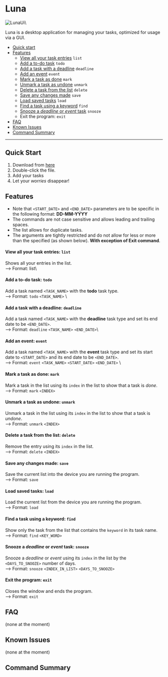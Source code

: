 # Luna
![LunaUi](https://whitesnowx.github.io/ip/Ui.png)\

Luna is a desktop application for managing your tasks, optimized for usage via a GUI.
* [Quick start](https://whitesnowx.github.io/ip/#quick-start)
* [Features](https://whitesnowx.github.io/ip/#features)
  * [View all your task entries](https://whitesnowx.github.io/ip/#add-a-to-do-task-todo) `list`
  * [Add a to-do task](https://whitesnowx.github.io/ip/#add-a-to-do-task-todo) `todo`
  * [Add a task with a deadline](https://whitesnowx.github.io/ip/#add-a-task-with-a-deadline-deadline) `deadline`
  * [Add an event](https://whitesnowx.github.io/ip/#add-an-event-event) `event`
  * [Mark a task as done](https://whitesnowx.github.io/ip/#mark-a-task-as-done-mark) `mark`
  * [Unmark a task as undone](https://whitesnowx.github.io/ip/#unmark-a-task-as-undone-unmark) `unmark`
  * [Delete a task from the list](https://whitesnowx.github.io/ip/#delete-a-task-from-the-list-delete) `delete`
  * [Save any changes made](https://whitesnowx.github.io/ip/#save-any-changes-made-save) `save`
  * [Load saved tasks](https://whitesnowx.github.io/ip/#load-saved-tasks-load) `load`
  * [Find a task using a keyword](https://whitesnowx.github.io/ip/#find-a-task-using-a-keyword-find) `find`
  * [Snooze a _deadline_ or _event_ task](https://whitesnowx.github.io/ip/#snooze-a-deadline-or-event-task-snooze) `snooze`
  * Exit the program: `exit`
* [FAQ](https://whitesnowx.github.io/ip/#faq)
* [Known Issues](https://whitesnowx.github.io/ip/#known-issues)
* [Command Summary](https://whitesnowx.github.io/ip/#command-summary)
-------------------------------------------------------------------------------------------------------------------

## Quick Start
1. Download from [here](https://github.com/whitesnowx/ip/releases/tag/A-Jar2)
2. Double-click the file.
3. Add your tasks
4. Let your _worries_ disappear!

## Features
* Note that `<START_DATE>` and `<END_DATE>` parameters are to be specific in the following format: **DD-MM-YYYY**
* The commands are not case sensitive and allows leading and trailing spaces.
* The list allows for duplicate tasks.
* The arguments are tightly restricted and do not allow for less or more than the specified (as shown below).  **With exception of Exit command**.

#### View all your task entries: `list`
Shows all your entries in the list.\
--> Format: list\

#### Add a to-do task: `todo`
Add a task named `<TASK_NAME>` with the **todo** task type.\
--> Format: `todo` `<TASK_NAME>` \


#### Add a task with a deadline: `deadline`
Add a task named `<TASK_NAME>` with the **deadline** task type and set its end date to be `<END_DATE>`.\
--> Format: `deadline` `<TASK_NAME>` `<END_DATE>`\

#### Add an event: `event`
Add a task named `<TASK_NAME>` with the **event** task type and set its start date to `<START_DATE>` and its end date to be `<END_DATE>`.\
--> Format: `event` `<TASK_NAME>` `<START_DATE>` `<END_DATE>` \

#### Mark a task as done: `mark`
Mark a task in the list using its `index` in the list to show that a task is _done_.\
--> Format: `mark` `<INDEX>` 


#### Unmark a task as undone: `unmark`
Unmark a task in the list using its `index` in the list to show that a task is _undone_.\
--> Format: `unmark` `<INDEX>` 


#### Delete a task from the list: `delete`
Remove the entry using its `index` in the list.\
--> Format: `delete` `<INDEX>` 


#### Save any changes made: `save`
Save the current list into the device you are running the program.\
--> Format: `save` 


#### Load saved tasks: `load`
Load the current list from the device you are running the program.\
--> Format: `load` 


#### Find a task using a keyword: `find`
Show only the task from the list that contains the `keyword` in its task name.\
--> Format: `find` `<KEY_WORD>` 


#### Snooze a _deadline_ or _event_ task: `snooze`
Snooze a _deadline_ or _event_  using its `index` in the list by the `<DAYS_TO_SNOOZE>` number of days.\
--> Format: `snooze` `<INDEX_IN_LIST>` `<DAYS_TO_SNOOZE>` 


#### Exit the program: `exit`
Closes the window and ends the program.\
--> Format: `exit` 


## FAQ
(none at the moment)

## Known Issues
(none at the moment)

## Command Summary
